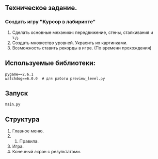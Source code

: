 ## Техническое задание.
### Создать игру "Курсор в лабиринте"
1. Сделать основные механики: передвижение, стены, сталкивания и т.д.
2. Создать множество уровней. Украсить их картинками.
3. Возможность ставить рекорды в игре. (По времени прохождения)


## Используемые библиотеки:
    pygame==2.6.1
    watchdog==6.0.0  # для работы preview_level.py

## Запуск
    main.py

## Структура
1. Главное меню.
2. 1. Правила.
3. Игра.
4. Конечный экран с результатами.
